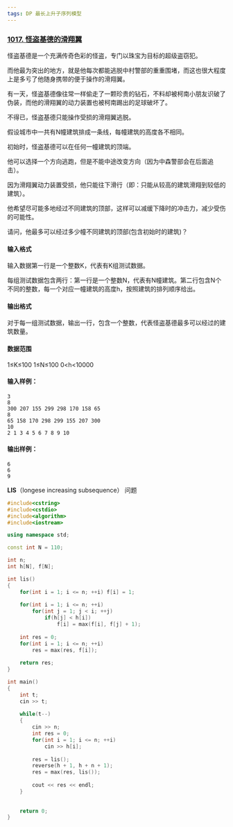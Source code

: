 ```yaml
---
tags: DP 最长上升子序列模型
---
```




### [1017. 怪盗基德的滑翔翼](https://www.acwing.com/problem/content/1019/)



怪盗基德是一个充满传奇色彩的怪盗，专门以珠宝为目标的超级盗窃犯。

而他最为突出的地方，就是他每次都能逃脱中村警部的重重围堵，而这也很大程度上是多亏了他随身携带的便于操作的滑翔翼。

有一天，怪盗基德像往常一样偷走了一颗珍贵的钻石，不料却被柯南小朋友识破了伪装，而他的滑翔翼的动力装置也被柯南踢出的足球破坏了。

不得已，怪盗基德只能操作受损的滑翔翼逃脱。

假设城市中一共有N幢建筑排成一条线，每幢建筑的高度各不相同。

初始时，怪盗基德可以在任何一幢建筑的顶端。

他可以选择一个方向逃跑，但是不能中途改变方向（因为中森警部会在后面追击）。

因为滑翔翼动力装置受损，他只能往下滑行（即：只能从较高的建筑滑翔到较低的建筑）。

他希望尽可能多地经过不同建筑的顶部，这样可以减缓下降时的冲击力，减少受伤的可能性。

请问，他最多可以经过多少幢不同建筑的顶部(包含初始时的建筑)？

#### 输入格式

输入数据第一行是一个整数K，代表有K组测试数据。

每组测试数据包含两行：第一行是一个整数N，代表有N幢建筑。第二行包含N个不同的整数，每一个对应一幢建筑的高度h，按照建筑的排列顺序给出。

#### 输出格式

对于每一组测试数据，输出一行，包含一个整数，代表怪盗基德最多可以经过的建筑数量。

#### 数据范围

1≤K≤100
1≤N≤100
0<h<10000

#### 输入样例：

```
3
8
300 207 155 299 298 170 158 65
8
65 158 170 298 299 155 207 300
10
2 1 3 4 5 6 7 8 9 10
```

#### 输出样例：

```
6
6
9
```



**LIS**（longese increasing subsequence） 问题



```cpp
#include<cstring>
#include<cstdio>
#include<algorithm>
#include<iostream>

using namespace std;

const int N = 110;

int n;
int h[N], f[N];

int lis()
{
    for(int i = 1; i <= n; ++i) f[i] = 1;
    
    for(int i = 1; i <= n; ++i)
        for(int j = 1; j < i; ++j)
            if(h[j] < h[i]) 
                f[i] = max(f[i], f[j] + 1);
    
    int res = 0;
    for(int i = 1; i <= n; ++i)
        res = max(res, f[i]);
    
    return res;
}

int main()
{
    int t;
    cin >> t;
    
    while(t--)
    {
        cin >> n;
        int res = 0;
        for(int i = 1; i <= n; ++i)
            cin >> h[i];
            
        res = lis();
        reverse(h + 1, h + n + 1);
        res = max(res, lis());
        
        cout << res << endl;
    }
    
       
    return 0;
}
```

